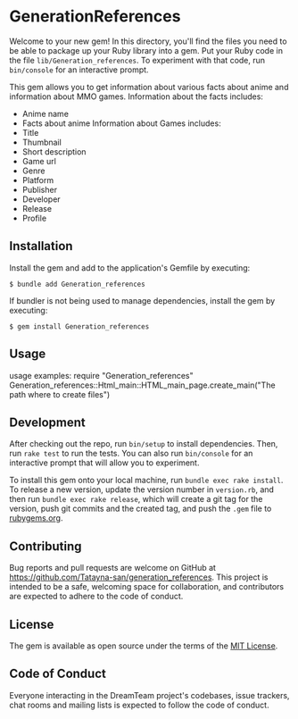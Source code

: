 # GenerationReferences

Welcome to your new gem! In this directory, you'll find the files you need to be able to package up your Ruby library into a gem. Put your Ruby code in the file `lib/Generation_references`. To experiment with that code, run `bin/console` for an interactive prompt.

This gem allows you to get information about various facts about anime and information about MMO games. 
Information about the facts includes:
- Anime name
- Facts about anime
Information about Games includes:
- Title
- Thumbnail
- Short description
- Game url
- Genre
- Platform
- Publisher
- Developer
- Release
- Profile

## Installation

Install the gem and add to the application's Gemfile by executing:

    $ bundle add Generation_references

If bundler is not being used to manage dependencies, install the gem by executing:

    $ gem install Generation_references

## Usage

usage examples:
require "Generation_references"
Generation_references::Html_main::HTML_main_page.create_main("The path where to create files")

## Development

After checking out the repo, run `bin/setup` to install dependencies. Then, run `rake test` to run the tests. You can also run `bin/console` for an interactive prompt that will allow you to experiment.

To install this gem onto your local machine, run `bundle exec rake install`. To release a new version, update the version number in `version.rb`, and then run `bundle exec rake release`, which will create a git tag for the version, push git commits and the created tag, and push the `.gem` file to [rubygems.org](https://rubygems.org).

## Contributing

Bug reports and pull requests are welcome on GitHub at https://github.com/Tatayna-san/generation_references. This project is intended to be a safe, welcoming space for collaboration, and contributors are expected to adhere to the code of conduct.

## License

The gem is available as open source under the terms of the [MIT License](https://opensource.org/licenses/MIT).

## Code of Conduct

Everyone interacting in the DreamTeam project's codebases, issue trackers, chat rooms and mailing lists is expected to follow the code of conduct.
